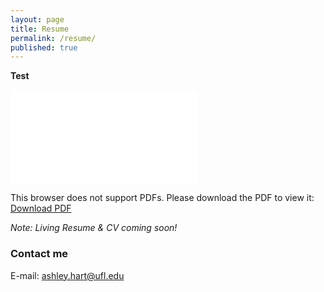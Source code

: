 ```yaml
---
layout: page
title: Resume
permalink: /resume/
published: true
---
```


**Test**

<object data="ashley-hart.github.io/assets/pdf/Resume_Website_Ver.pdf" type="application/pdf" width="750px" height="750px">
    <embed src="ashley-hart.github.io/assets/pdf/Resume_Website_Ver.pdf" type="application/pdf">
        <p>This browser does not support PDFs. Please download the PDF to view it: 
          <a href="ashley-hart.github.io/assets/pdf/Resume_Website_Ver.pdf">Download PDF</a>
  		</p>
    </embed>
</object>

*Note: Living Resume & CV coming soon!*

### Contact me

E-mail: [ashley.hart@ufl.edu](mailto:ashley.hart@ufl.edu)
